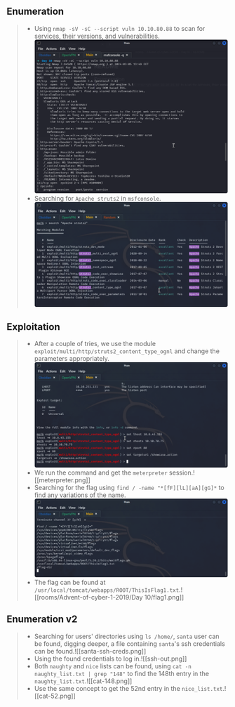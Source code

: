 ## **Enumeration**
>	- Using `nmap -sV -sC --script vuln 10.10.80.88` to scan for services, their versions, and vulnerabilities.![](nmap-out.png)
>	- Searching for `Apache struts2` in `msfconsole`.![](apache-search.png)

## **Exploitation**
>	- After a couple of tries, we use the module `exploit/multi/http/struts2_content_type_ognl` and change the parameters appropriately.![](exploit-params.png)
>	- We run the command and get the `meterpreter` session.![[meterpreter.png]]
>	- Searching for the flag using `find / -name "*[fF][lL][aA][gG]*` to find any variations of the name.![](flag-loc.png)
>	- The flag can be found at `/usr/local/tomcat/webapps/ROOT/ThisIsFlag1.txt`.![[rooms/Advent-of-cyber-1-2019/Day 10/flag1.png]]

## **Enumeration v2**
>	- Searching for users' directories using `ls /home/`, `santa` user can be found, digging deeper, a file containing `santa`'s ssh credentials can be found.![[santa-ssh-creds.png]]
>	- Using the found credentials to log in.![[ssh-out.png]]
>	- Both `naughty` and `nice` lists can be found, using `cat -n naughty_list.txt | grep "148"` to find the 148th entry in the `naughty_list.txt`.![[cat-148.png]]
>	- Use the same concept to get the 52nd entry in the `nice_list.txt`.![[cat-52.png]]